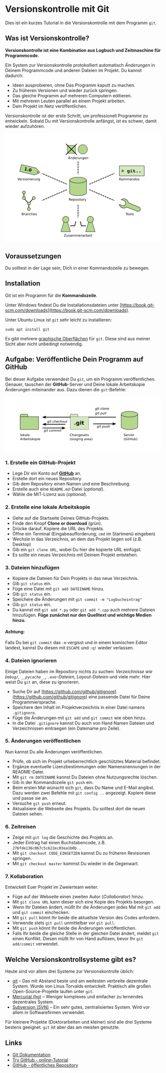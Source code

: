 # Versionskontrolle mit Git

Dies ist ein kurzes Tutorial in die Versionskontrolle mit dem Programm `git`.

## Was ist Versionskontrolle?

**Versionskontrolle ist eine Kombination aus Logbuch und Zeitmaschine für Programmcode.**

Ein System zur Versionskontrolle protokolliert automatisch *Änderungen* in Deinem Programmcode und anderen Dateien im Projekt. Du kannst dadurch:

* Ideen ausprobieren, ohne Das Programm kaputt zu machen.
* Zu früheren Versionen und wieder zurück springen.
* Das gleiche Programm auf mehreren Computern editieren.
* Mit mehreren Leuten parallel an einem Projekt arbeiten.
* Dein Projekt im Netz veröffentlichen.

Versionskontrolle ist der erste Schritt, um professionell Programme zu entwickeln. Sobald Du mit Versionskontrolle anfängst, ist es schwer, damit wieder aufzuhören.

![](images/overview.png)

## Voraussetzungen

Du solltest in der Lage sein, Dich in einer Kommandozeile zu bewegen.

## Installation

Git ist ein Programm für die **Kommandozeile**.

Unter Windows findest Du die Installationsdateien unter [https://book.git-scm.com/downloads](https://book.git-scm.com/downloads).

Unter Ubuntu Linux ist `git` sehr leicht zu installieren:

    sudo apt install git

Es gibt mehrere [graphische Oberflächen](https://book.git-scm.com/downloads/guis) für `git`. Diese sind aus meiner Sicht aber nicht unbedingt notwendig.

## Aufgabe: Veröffentliche Dein Programm auf GitHub

Bei dieser Aufgabe verwendest Du `git`, um ein Programm veröffentlichen. Genauer, tauschen der **GitHub**-Server und Deine lokale Arbeitskopie Änderungen miteinander aus. Dazu dienen die `git`-Befehle:

![](images/repository.png)

### 1. Erstelle ein GitHub-Projekt

* Lege Dir ein Konto auf [**GitHub**](https://github.com/) an.
* Erstelle dort ein neues Repository.
* Gib dem Repository einen Namen und eine Beschreibung.
* Erstelle auch eine `README.md`-Datei (*optional*).
* Wähle die MIT-Lizenz aus (*optional*).

### 2. Erstelle eine lokale Arbeitskopie

* Gehe auf die Startseite Deines GitHub-Projekts.
* Finde den Knopf **Clone or download** (grün).
* Drücke darauf. Kopiere die URL des Projekts.
* Öffne ein Terminal (Eingabeaufforderung; `cmd` im Startmenü eingeben)
* Wechsle in das Verzeichnis, an dem das Projekt liegen soll (z.B. Desktop)
* Gib ein `git clone URL`, wobei Du hier die kopierte URL einfügst.
* Es sollte ein neues Verzeichnis mit Deinem Projekt entstehen.

### 3. Dateien hinzufügen

* Kopiere die Dateien für Dein Projekts in das neue Verzeichnis.
* Gib `git status` ein.
* Füge eine Datei mit `git add DATEINAME` hinzu.
* Gib `git status` ein.
* Speichere die Änderungen mit `git commit -m "Logbucheintrag"`
* Gib `git status` ein.
* Du kannst mit `git add *.py` oder `git add *.cpp` auch mehrere Dateien hinzufügen. **Füge zunächst nur den Quelltext und wichtige Medien hinzu.**

#### Achtung:

Falls Du bei `git commit` das `-m` vergisst und in einem komischen Editor landest, kannst Du diesen mit `ESCAPE` und `:q!` wieder verlassen.

### 4. Dateien ignorieren

Einige Dateien haben im Repository nichts zu suchen: *Verzeichnisse wie `Debug/`, `__pycache__`, `.exe`-Dateien, Layout-Dateien* und viele mehr. Hier weist Du `git` an, diese zu ignorieren.

* Suche Dir auf [https://github.com/github/gitignore](https://github.com/github/gitignore) eine passende Datei für Deine Programmiersprache.
* Speichere den Inhalt im Projektverzeichnis in einer Datei namens `.gitignore`.
* Füge die Änderungen mit `git add` und `git commit` wie oben hinzu.
* In die Datei `.gitignore` kannst Du auch von Hand Namen Dateien und Verzeichnissen eintraegen (ein Dateiname pro Zeile).


### 5. Änderungen veröffentlichen

Nun kannst Du alle Änderungen veröffentlichen.

* Prüfe, ob sich im Projekt urheberrechtlich geschütztes Material befindet.
* Ergänze eventuelle Lizenzbestimmungen oder Namensnennungen in der README-Datei.
* Mit `git rm DATEINAME` kannst Du Dateien ohne Nutzungsrechte löschen.
* Gib in der Kommandozeile `git push` ein.
* Beim ersten Mal wünscht sich `git`, dass Du Name und E-Mail angibst. Dazu werden zwei Befehle mit `git config ..` angezeigt. Kopiere diese und passe sie an.
* Versuche `git push` erneut.
* Aktualisiere die Webseite des Projekts. Du solltest dort die neuen Dateien sehen.

### 6. Zeitreisen

* Zeige mit `git log` die Geschichte des Projekts an.
* Jeder Eintrag hat einen Buchstabencode, z.B. `276fde136c067c5c622ec03ea1b0b..`
* Mit `git checkout CODE_EINSETZEN` kannst Du zu früheren Revisionen springen.
* Mit `git checkout master` kommst Du wieder in die Gegenwart.


### 7. Kollaboration

Entwickelt Euer Projekt im Zweierteam weiter.

* Füge auf der Webseite einen zweiten Autor (*Collaborator*) hinzu.
* Mit `git clone URL` kann dieser sich eine Kopie des Projekts besorgen.
* Wenn Ihr Dateien ändert, müßt Ihr die Änderungen jedes Mal mit `git add` und `git commit` einchecken.
* Mit `git pull` könnt Ihr beide die aktuellste Version des Codes anfordern.
* Verwende stets `git pull` unmittelbar vor `git pull`.
* Mit `git push` könnt Ihr beide die Änderungen veröffentlichen.
* Falls Ihr beide die gleiche Stelle in der gleichen Datei ändert, meldet `git` einen Konflikt. Diesen müßt Ihr von Hand auflösen, bevor Ihr `git add/commit` verwendet.

## Welche Versionskontrollsysteme gibt es?

Heute sind vor allem drei Systeme zur Versionskontrolle üblich:

* [git](https://git-scm.com/) – Das mit Abstand beste und am weitesten verbreite dezentrale System. Wurde von Linus Torvalds entwickelt. Praktisch alle großen Open-Source-Projekte laufen unter `git`.
* [Mercurial (hg)](http://hginit.com/) – Weniger komplexes und einfacher zu lernendes dezentrales System.
* [Subversion (SVN)](https://subversion.apache.org) – Ein sehr gutes, zentralisiertes System. Wird vor allem in Softwarefirmen verwendet.

Für kleinere Projekte (Doktorarbeiten und kleiner) sind alle drei Systeme bestens geeignet. `git` ist aber das am meisten genutzte.


## Links

* [Git Dokumentation](https://book.git-scm.com/doc)
* [Try GitHub - online-Tutorial](https://try.github.io/)
* [GitHub - öffentliches Repository](https://github.com/)
